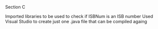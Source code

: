 
Section C

Imported libraries to be used to check if ISBNum is an ISB number
Used Visual Studio to create just one .java file that can be compiled againg
